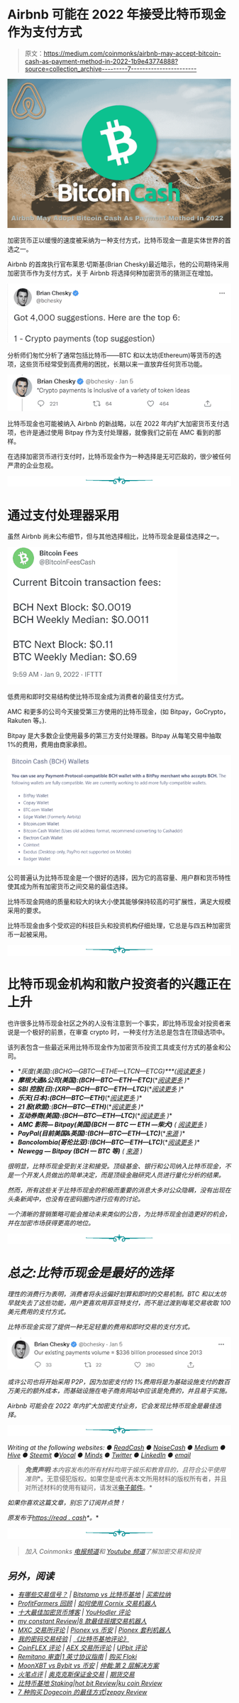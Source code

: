 # Airbnb 可能在 2022 年接受比特币现金作为支付方式

> 原文：<https://medium.com/coinmonks/airbnb-may-accept-bitcoin-cash-as-payment-method-in-2022-1b9e43774888?source=collection_archive---------7----------------------->

![](img/1f1d27bc7ff267b8aa122c9ffabed816.png)

加密货币正以缓慢的速度被采纳为一种支付方式，比特币现金一直是实体世界的首选之一。

Airbnb 的首席执行官布莱恩·切斯基(Brian Chesky)最近暗示，他的公司期待采用加密货币作为支付方式，关于 Airbnb 将选择何种加密货币的猜测正在增加。

![](img/02c21b60bbe8f96391a0800a3717ae4f.png)

分析师们匆忙分析了通常包括比特币——BTC 和以太坊(Ethereum)等货币的选项，这些货币经常受到高费用的困扰，长期以来一直放弃任何货币功能。

![](img/d521b81d5d5117ebc25e12f3c8d21d4f.png)

比特币现金也可能被纳入 Airbnb 的新战略，以在 2022 年内扩大加密货币支付选项，也许是通过使用 Bitpay 作为支付处理器，就像我们之前在 AMC 看到的那样。

在选择加密货币进行支付时，比特币现金作为一种选择是无可匹敌的，很少被任何严肃的企业忽视。

![](img/f45130952a53784172d47cb34123d59a.png)

# 通过支付处理器采用

虽然 Airbnb 尚未公布细节，但与其他选择相比，比特币现金是最佳选择之一。

![](img/2d6e235d0dcc1503da3438eb73db647f.png)

低费用和即时交易结构使比特币现金成为消费者的最佳支付方式。

AMC 和更多的公司今天接受第三方使用的比特币现金，(如 Bitpay，GoCrypto，Rakuten 等。).

Bitpay 是大多数企业使用最多的第三方支付处理器。Bitpay 从每笔交易中抽取 1%的费用，费用由商家承担。

![](img/a60c4a921e82ab0424594521990131b5.png)

公司普遍认为比特币现金是一个很好的选择，因为它的高容量、用户群和货币特性使其成为所有加密货币之间交易的最佳选择。

比特币现金网络的质量和较大的块大小使其能够保持较高的可扩展性，满足大规模采用的要求。

比特币现金由多个受欢迎的科技巨头和投资机构仔细处理，它总是与四五种加密货币一起被采用。

![](img/f45130952a53784172d47cb34123d59a.png)

# 比特币现金机构和散户投资者的兴趣正在上升

也许很多比特币现金社区之外的人没有注意到一个事实，即比特币现金对投资者来说是一个极好的前景，在审查 crypto 时，一种支付方法总是包含在顶级选项中。

该列表包含一些最近采用比特币现金作为加密货币投资工具或支付方式的基金和公司。

*   **灰度(美国):(BCHG—GBTC—ETHE—LTCN—ETCG)****(*[*阅读更多*](https://read.cash/@Pantera/grayscales-bitcoin-cash-trust-to-become-sec-reporting-company-84ac9c2c) *)**
*   ***摩根大通&公司(美国):(BCH—BTC—ETH—ETC)***(*[*阅读更多*](https://read.cash/@Pantera/jpmorgan-allows-access-to-retail-investing-in-bitcoin-cash-c82844b4) *)**
*   ***SBI 控股(日):(XRP—BCH—BTC—ETH—LTC)***(*[*阅读更多*](https://read.cash/@Pantera/bitcoin-cash-was-selected-by-sbi-bank-for-the-first-crypto-fund-in-japan-049ea9b7) *)**
*   ***乐天(日本):(BCH—BTC—ETH)***(*[*阅读更多*](https://read.cash/@Pantera/rakuten-accepts-bitcoin-cash-ac5785e6) *)**
*   ***21 股(欧盟)**:(**BCH—BTC—ETH)***(*[*阅读更多*](https://read.cash/@Pantera/bitcoin-cash-etp-in-europe-abch-01effa54) *)**
*   ***互动券商(美国):(BCH—BTC—ETH—LTC)***(*[*阅读更多*](https://read.cash/@Pantera/this-350-billion-fund-is-now-offering-bitcoin-cash-trading-f70f44e1) *)**
*   ***AMC 影院— Bitpay(美国)(BCH — BTC — ETH —柴犬)** *(* [*阅读更多*](https://read.cash/@Pantera/amc-theaters-announced-bitcoin-cash-as-a-payment-method-1136eed0) *)**
*   ***PayPal(目前美国&英国):(BCH—BTC—ETH—LTC)***(*[*来源*](https://www.cnbc.com/2021/08/22/paypal-crypto-service-launches-in-the-uk.html) *)**
*   ***Bancolombia(哥伦比亚):(BCH—BTC—ETH—LTC)***(*[*阅读更多*](https://read.cash/@Pantera/bancolombia-offers-bitcoin-cash-investing-option-4c46a27b) *)**
*   ***Newegg — Bitpay (BCH — BTC 等)** *(* [*来源*](https://kb.newegg.com/knowledge-base/using-crypto-on-newegg/) *)**

*很明显，比特币现金受到关注和接受。顶级基金、银行和公司纳入比特币现金，不是一个开发人员做出的简单决定，而是顶级金融研究人员进行量化分析的结果。*

*然而，所有这些关于比特币现金的积极而重要的消息大多对公众隐瞒，没有出现在头条新闻中，也没有在密码圈内进行应有的讨论。*

*一个清晰的营销策略可能会推动未来类似的公告，为比特币现金创造更好的机会，并在加密市场获得更高的地位。*

*![](img/f45130952a53784172d47cb34123d59a.png)*

# *总之:比特币现金是最好的选择*

*理性的消费行为表明，消费者将永远偏好划算和即时的交易机制。BTC 和以太坊早就失去了这些功能，用户更喜欢用菲亚特支付，而不是过渡到每笔交易收取 100 美元费用的支付方式。*

*比特币现金实现了提供一种无足轻重的费用和即时交易的支付方式。*

*![](img/09228afd701d355dea302ee0ba49fbcd.png)*

*或许公司也将开始采用 P2P，因为加密支付的 1%费用将是为基础设施支付的数百万美元的额外成本，而基础设施在电子商务网站中应该是免费的，并且易于实施。*

*Airbnb 可能会在 2022 年内扩大加密支付业务，它会发现比特币现金是最佳选择。*

*![](img/f45130952a53784172d47cb34123d59a.png)*

*Writing at the following websites: ● [ReadCash](https://read.cash/@Pantera) ● [NoiseCash](https://noise.cash/u/Pantera99) ● [Medium](/@panterabch) ● [Hive](https://hive.blog/@pantera1) ● [Steemit](https://steemit.com/@pantera1) ●[Vocal](https://vocal.media/authors/pantera) ● [Minds](https://www.minds.com/pantera99/) ● [Twitter](https://twitter.com/Panterabch) ● [LinkedIn](https://www.linkedin.com/in/panterabch/) ● [email](https://read.cash/@Pantera/localcryptos-p2p-exchange-is-now-offering-bitcoin-cash-trading-06637230#bad-link)*

> ***免责声明**:本内容发布的所有材料均用于娱乐和教育目的，且**符合公平使用准则**。无意侵犯版权。如果您是或代表本文所用材料的版权所有者，并且对所述材料的使用有疑问，请发送[电子邮件](https://read.cash/@Pantera/cryptouknowns-battlegrounds-the-crypto-battle-royal-part-i-0ca762da#bad-link)。*

*如果你喜欢这篇文章，别忘了订阅并点赞！*

**原发布于*[*https://read . cash*](https://read.cash/@Pantera/airbnb-may-accept-bitcoin-cash-as-payment-method-in-2022-a3198ac0)*。**

*![](img/f45130952a53784172d47cb34123d59a.png)*

> *加入 Coinmonks [电报频道](https://t.me/coincodecap)和 [Youtube 频道](https://www.youtube.com/c/coinmonks/videos)了解加密交易和投资*

## *另外，阅读*

*   *[有哪些交易信号？](https://blog.coincodecap.com/trading-signal) | [Bitstamp vs 比特币基地](https://blog.coincodecap.com/bitstamp-coinbase) | [买索拉纳](https://blog.coincodecap.com/buy-solana)*
*   *[ProfitFarmers 回顾](https://blog.coincodecap.com/profitfarmers-review) | [如何使用 Cornix 交易机器人](https://blog.coincodecap.com/cornix-trading-bot)*
*   *[十大最佳加密货币博客](https://blog.coincodecap.com/best-cryptocurrency-blogs) | [YouHodler 评论](https://blog.coincodecap.com/youhodler-review)*
*   *[my constant Review](https://blog.coincodecap.com/myconstant-review)|[8 款最佳摇摆交易机器人](https://blog.coincodecap.com/best-swing-trading-bots)*
*   *[MXC 交易所评论](/coinmonks/mxc-exchange-review-3af0ec1cba8c) | [Pionex vs 币安](https://blog.coincodecap.com/pionex-vs-binance) | [Pionex 套利机器人](https://blog.coincodecap.com/pionex-arbitrage-bot)*
*   *[我的密码交易经验](/coinmonks/my-experience-with-crypto-copy-trading-d6feb2ce3ac5) | [《比特币基地评论》](/coinmonks/coinbase-review-6ef4e0f56064)*
*   *[CoinFLEX 评论](https://blog.coincodecap.com/coinflex-review) | [AEX 交易所评论](https://blog.coincodecap.com/aex-exchange-review) | [UPbit 评论](https://blog.coincodecap.com/upbit-review)*
*   *[Remitano 审查](https://blog.coincodecap.com/remitano-review)|[1 英寸协议指南](https://blog.coincodecap.com/1inch) | [购买 Floki](https://blog.coincodecap.com/buy-floki-inu-token)*
*   *[MoonXBT vs Bybit vs 币安](https://blog.coincodecap.com/bybit-binance-moonxbt) | [仲裁:第 2 层解决方案](https://blog.coincodecap.com/arbitrum)*
*   *[火笔点评](https://blog.coincodecap.com/huobi-review) | [奥克克斯保证金交易](https://blog.coincodecap.com/okex-margin-trading) | [期货交易](https://blog.coincodecap.com/futures-trading)*
*   *[比特币基地 Staking](https://blog.coincodecap.com/coinbase-staking)|[hot bit Review](/coinmonks/hotbit-review-cd5bec41dafb)|[ku coin Review](https://blog.coincodecap.com/kucoin-review)*
*   *[7 种购买 Dogecoin 的最佳方式](https://blog.coincodecap.com/ways-to-buy-dogecoin)|[zepay Review](https://blog.coincodecap.com/zebpay-review)*